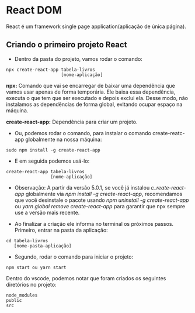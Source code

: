 # React DOM

React é um framework single page application(aplicação de única página).

## Criando o primeiro projeto React

- Dentro da pasta do projeto, vamos rodar o comando:

```
npx create-react-app tabela-livros
                     [nome-aplicação]
```

**npx:** Comando que vai se encarregar de baixar uma dependência que vamos usar apenas de forma temporária. Ele baixa essa dependência, executa o que tem que ser executado e depois exclui ela. Desse modo, não instalamos as dependências de forma global, evitando ocupar espaço na máquina. 

**create-react-app:** Dependência para criar um projeto.

- Ou, podemos rodar o comando, para instalar o comando create-reatc-app globalmente na nossa máquina:

```
sudo npm install -g create-react-app
```

- E em seguida podemos usá-lo:

```
create-react-app tabela-livros
                 [nome-aplicação]
```

- Observação: A partir da versão 5.0.1, se você já instalou _c_reate-react-app_ globalmente via _npm install -g create-react-app_, recomendamos que você desinstale o pacote usando _npm uninstall -g create-react-app_ ou _yarn global remove create-react-app_ para garantir que npx sempre use a versão mais recente.

- Ao finalizar a criação ele informa no terminal os próximos passos.
Primeiro, entrar na pasta da aplicação:

```
cd tabela-livros
   [nome-pasta-aplicação]
```

- Segundo, rodar o comando para iniciar o projeto:

```
npm start ou yarn start
```

Dentro do vscode, podemos notar que foram criados os seguintes diretórios no projeto:

```
node_modules
public
src
```
